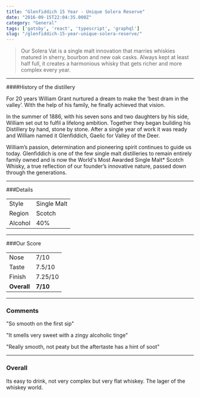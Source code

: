 ```yaml
---
title: "Glenfiddich 15 Year - Unique Solera Reserve"
date: "2016-09-15T22:04:35.000Z"
category: "General"
tags: ['gatsby', 'react', 'typescript', 'graphql']
slug: "/glenfiddich-15-year-unique-solera-reserve/"
---
```

>Our Solera Vat is a single malt innovation that marries whiskies matured in sherry, bourbon and new oak casks. Always kept at least half full, it creates a harmonious whisky that gets richer and more complex every year. 

---

####History of the distillery

For 20 years William Grant nurtured a dream to make the ‘best dram in the valley’. With the help of his family, he finally achieved that vision.
 
In the summer of 1886, with his seven sons and two daughters by his side, William set out to fulfil a lifelong ambition. Together they began building his Distillery by hand, stone by stone. After a single year of work it was ready and William named it Glenfiddich, Gaelic for Valley of the Deer. 
 
William’s passion, determination and pioneering spirit continues to guide us today. Glenfiddich is one of the few single malt distilleries to remain entirely family owned and is now the World's Most Awarded Single Malt* Scotch Whisky, a true reflection of our founder’s innovative nature, passed down through the generations. 

---

###Details
<table>  
<tr>  
<td class="grey">Style</td><td>Single Malt</td>  
</tr>  
<tr>  
<td class="grey">Region</td><td>Scotch</td>  
</tr>  
<tr>  
<td class="grey">Alcohol</td><td>40%</td>  
</tr>  
</table>


---

###Our Score
<table class="score-table">  
<tr>  
<td class="grey">Nose</td><td>7/10</td>  
</tr>  
<tr>  
<td class="grey">Taste</td><td>7.5/10</td>  
</tr>  
<tr>  
<td class="grey">Finish</td><td>7.25/10</td>  
</tr>  
<tr>  
<td class="grey"><strong>Overall</strong></td><td><strong>7/10</strong></td>  
</tr>  
</table>

---

### Comments
"So smooth on the first sip"

"It smells very sweet with a zingy alcoholic tinge"

"Really smooth, not peaty but the aftertaste has a hint of soot"


---

### Overall

Its easy to drink, not very complex but very flat whiskey. The lager of the whiskey world. 


 <script type="application/ld+json">
        {
        "@context": "http://schema.org/",
        "@type": "Product",
        "name": "Glenfiddich 15 Year - Unique Solera Reserve",
        "image": "http://whiskeynerds.com/content/images/2016/09/glenfiddich.jpg",
        "description": "Solera Vat is a single malt innovation that marries whiskies matured in sherry, bourbon and new oak casks. Always kept at least half full, it creates a harmonious whisky that gets richer and more complex every year.",
        "brand": {
            "@type": "Thing",
            "name": "Glenfiddich"
        },
        "aggregateRating": {
            "@type": "AggregateRating",
            "ratingValue": "3.5",
            "reviewCount": "10"
        }
        }
    </script>
    